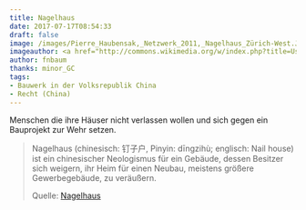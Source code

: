 ```yaml
---
title: Nagelhaus
date: 2017-07-17T08:54:33
draft: false
image: /images/Pierre_Haubensak,_Netzwerk_2011,_Nagelhaus_Zürich-West.JPG
imageauthor: <a href="http://commons.wikimedia.org/w/index.php?title=User:Pascale.gmuer&amp;action=edit&amp;redlink=1" class="new" title="User:Pascale.gmuer (page does not exist)">Pascale.gmuer</a>
author: fnbaum
thanks: minor_GC
tags:
- Bauwerk in der Volksrepublik China
- Recht (China)
---
```


Menschen die ihre Häuser nicht verlassen wollen und sich gegen ein
Bauprojekt zur Wehr setzen.

> Nagelhaus (chinesisch: 钉子户, Pinyin: dīngzihù; englisch: Nail house) ist ein
> chinesischer Neologismus für ein Gebäude, dessen Besitzer sich weigern, ihr
> Heim für einen Neubau, meistens größere Gewerbegebäude, zu veräußern.
>
> Quelle: [Nagelhaus](https://de.wikipedia.org/wiki/Nagelhaus)
